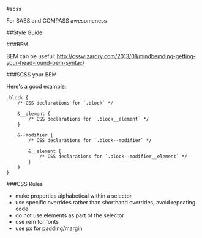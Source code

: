 #scss

For SASS and COMPASS awesomeness

##Style Guide

###BEM 

BEM can be useful: http://csswizardry.com/2013/01/mindbemding-getting-your-head-round-bem-syntax/

###SCSS your BEM

Here's a good example: 

```
.block {
    /* CSS declarations for `.block` */

    &__element {
        /* CSS declarations for `.block__element` */
    }

    &--modifier {
        /* CSS declarations for `.block--modifier` */

        &__element {
            /* CSS declarations for `.block--modifier__element` */
        }
    }
}
```

###CSS Rules

- make properties alphabetical within a selector
- use specific overrides rather than shorthand overrides, avoid repeating code
- do not use elements as part of the selector
- use rem for fonts
- use px for padding/margin


